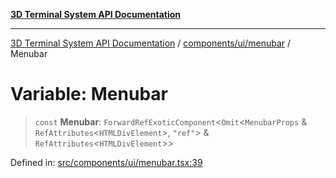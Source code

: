 [**3D Terminal System API Documentation**](../../../../README.md)

***

[3D Terminal System API Documentation](../../../../README.md) / [components/ui/menubar](../README.md) / Menubar

# Variable: Menubar

> `const` **Menubar**: `ForwardRefExoticComponent`\<`Omit`\<`MenubarProps` & `RefAttributes`\<`HTMLDivElement`\>, `"ref"`\> & `RefAttributes`\<`HTMLDivElement`\>\>

Defined in: [src/components/ui/menubar.tsx:39](https://github.com/Dicommunitas/ThreeJS_Terminal_3D2/blob/894502f47f0ff64fee1a1aeae66790ab4080c55e/src/components/ui/menubar.tsx#L39)
